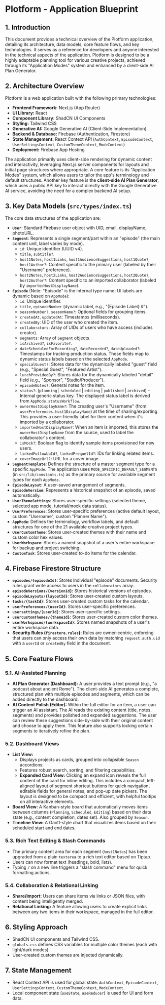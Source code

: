 
# Plotform - Application Blueprint

## 1. Introduction

This document provides a technical overview of the Plotform application, detailing its architecture, data models, core feature flows, and key technologies. It serves as a reference for developers and anyone interested in the technical aspects of the application. Plotform is designed to be a highly adaptable planning tool for various creative projects, achieved through its "Application Modes" system and enhanced by a client-side AI Plan Generator.

## 2. Architecture Overview

Plotform is a web application built with the following primary technologies:

-   **Frontend Framework:** Next.js (App Router)
-   **UI Library:** React
-   **Component Library:** ShadCN UI Components
-   **Styling:** Tailwind CSS
-   **Generative AI:** Google Generative AI (Client-Side Implementation)
-   **Backend & Database:** Firebase (Authentication, Firestore)
-   **State Management:** React Context API (`AuthContext`, `EpisodeContext`, `UserSettingsContext`, `CustomThemeContext`, `ModeContext`)
-   **Deployment:** Firebase App Hosting

The application primarily uses client-side rendering for dynamic content and interactivity, leveraging Next.js server components for layouts and initial page structures where appropriate. A core feature is its "Application Modes" system, which allows users to tailor the app's terminology and default structures. Another key feature is the **client-side AI Plan Generator**, which uses a public API key to interact directly with the Google Generative AI service, avoiding the need for a complex backend AI setup.

## 3. Key Data Models (`src/types/index.ts`)

The core data structures of the application are:

-   **`User`**: Standard Firebase user object with UID, email, displayName, photoURL.
-   **`Segment`**: Represents a single segment/part within an "episode" (the main content unit, label varies by mode).
    -   `id`: Unique identifier (UUID v4).
    -   `title`, `subtitle?`.
    -   `host1Notes`, `host1Links`, `host1AudienceSuggestions`, `host1Quote?`, `host1Author?`: Content specific to the primary user (labeled by their "Username" preference).
    -   `host2Notes`, `host2Links`, `host2AudienceSuggestions`, `host2Quote?`, `host2Author?`: Content specific to an imported collaborator (labeled by `importedHostDisplayName`).
-   **`Episode`** (Note: "Episode" is the internal type name; UI labels are dynamic based on `AppMode`):
    -   `id`: Unique identifier.
    -   `title`, `episodeNumber` (dynamic label, e.g., "{Episode Label} #").
    *   `seasonNumber?`, `seasonName?`: Optional fields for grouping items.
    -   `createdAt`, `updatedAt`: Timestamps (milliseconds).
    -   `createdBy`: UID of the user who created the item.
    -   `collaborators`: Array of UIDs of users who have access (includes creator).
    -   `segments`: Array of `Segment` objects.
    -   `isArchived?`, `isFavorite?`.
    -   `dateScheduledForRecording?`, `dateRecorded?`, `dateUploaded?`: Timestamps for tracking production status. These fields map to dynamic status labels based on the selected `AppMode`.
    -   `specialGuest?`: Stores data for the dynamically labeled "guest" field (e.g., "Special Guest", "Featured Artist").
    -   `lunchProvidedBy?`: Stores data for the dynamically labeled "detail" field (e.g., "Sponsor", "Studio/Producer").
    -   `episodeNotes?`: General notes for the item.
    -   `status?`: (`planning` | `scheduled` | `editing` | `published` | `archived`) - Internal generic status key. The displayed status label is derived from `AppMode.statusWorkflow`.
    -   `ownerHostDisplayName?`: The creating user's "Username" (from `userPreferences.host1DisplayName`) at the time of sharing/exporting. This provides a user-friendly label for their content when it's imported by a collaborator.
    -   `importedHostDisplayName?`: When an item is imported, this stores the `ownerHostDisplayName` from the source, used to label the collaborator's content.
    -   `isMock?`: Boolean flag to identify sample items provisioned for new users.
    -   `linkedFollowUpId?`, `linkedPrequelId?`: IDs for linking related items.
    -   `coverImageUrl?`: URL for a cover image.
-   **`SegmentTemplate`**: Defines the structure of a master segment type for a specific `AppMode`. The application uses `MODE_SPECIFIC_DEFAULT_SEGMENTS` (in `src/lib/constants.ts`) as the primary source for available segment types for each `AppMode`.
-   **`EpisodeLayout`**: A user-saved arrangement of segments.
-   **`EpisodeVersion`**: Represents a historical snapshot of an episode, saved automatically.
-   **`UserThemeSettings`**: Stores user-specific settings (selected theme, selected app mode, tutorial/mock data status).
-   **`UserPreferences`**: Stores user-specific preferences (active default layout, custom "Username", custom "Planner Name").
-   **`AppMode`**: Defines the terminology, workflow labels, and default structures for one of the 21 available creative project types.
-   **`UserCustomTheme`**: Stores user-created themes with their name and custom color hex values.
-   **`UserWorkspace`**: Stores a named snapshot of a user's entire workspace for backup and project switching.
-   **`CustomTask`**: Stores user-created to-do items for the calendar.

## 4. Firebase Firestore Structure

-   **`episodes/{episodeId}`**: Stores individual "episode" documents. Security rules grant write access to users in the `collaborators` array.
-   **`episodeVersions/{versionId}`**: Stores historical versions of episodes.
-   **`episodeLayouts/{layoutId}`**: Stores user-created custom layouts.
-   **`tasks/{taskId}`**: Stores user-created custom tasks for the calendar.
-   **`userPreferences/{userId}`**: Stores user-specific preferences.
-   **`usersettings/{userId}`**: Stores user-specific settings.
-   **`userCustomThemes/{themeId}`**: Stores user-created custom color themes.
-   **`userWorkspaces/{workspaceId}`**: Stores named snapshots of a user's entire workspace data.
-   **Security Rules (`firestore.rules`):** Rules are owner-centric, enforcing that users can only access their own data by matching `request.auth.uid` with a `userId` or `createdBy` field in the document.

## 5. Core Feature Flows

### 5.1. AI-Assisted Planning
-   **AI Plan Generator (Dashboard):** A user provides a text prompt (e.g., "a podcast about ancient Rome"). The client-side AI generates a complete, structured plan with multiple episodes and segments, which can be added directly to the dashboard.
-   **AI Content Polish (Editor):** Within the full editor for an item, a user can trigger an AI assistant. The AI reads the existing content (title, notes, segments) and provides polished and expanded suggestions. The user can review these suggestions side-by-side with their original content and choose to apply them. This feature also supports locking certain segments to iteratively refine the plan.

### 5.2. Dashboard Views
-   **List View:**
    -   Displays projects as cards, grouped into collapsible `Season` accordions.
    -   Features robust search, sorting, and filtering capabilities.
    -   **Expanded Card View:** Clicking an expand icon reveals the full content of the card for inline editing. This includes a compact, left-aligned layout of segment shortcut buttons for quick navigation, editable fields for general notes, and pop-up date pickers. The layout is designed to be compact and efficient, with helpful tooltips on all interactive elements.
-   **Board View:** A Kanban-style board that automatically moves items between columns (`Planning`, `Scheduled`, `Editing`) based on their data state (e.g., content completion, dates set). Also grouped by `Season`.
-   **Timeline View:** A Gantt-style chart that visualizes items based on their scheduled start and end dates.

### 5.3. Rich Text Editing & Slash Commands
-   The primary content area for each segment (`host1Notes`) has been upgraded from a plain `textarea` to a rich text editor based on Tiptap.
-   Users can now format text (headings, bold, lists).
-   Typing `/` on a new line triggers a "slash command" menu for quick formatting actions.

### 5.4. Collaboration & Relational Linking
-   **Share/Import:** Users can share items via links or JSON files, with content being intelligently merged.
-   **Relational Linking:** A feature allowing users to create explicit links between any two items in their workspace, managed in the full editor.

## 6. Styling Approach
-   ShadCN UI components and Tailwind CSS.
-   `globals.css` defines CSS variables for multiple color themes (each with light/dark modes).
-   User-created custom themes are injected dynamically.

## 7. State Management
-   React Context API is used for global state: `AuthContext`, `EpisodeContext`, `UserSettingsContext`, `CustomThemeContext`, `ModeContext`.
-   Local component state (`useState`, `useReducer`) is used for UI and form data.
